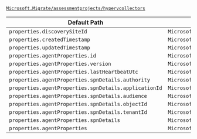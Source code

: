 [`Microsoft.Migrate/assessmentprojects/hypervcollectors`](https://docs.microsoft.com/en-us/azure/templates/microsoft.migrate/assessmentprojects/hypervcollectors)

| Default Path | Alias |
|---|---|
| `properties.discoverySiteId` | `Microsoft.Migrate/assessmentprojects/hypervcollectors/discoverySiteId` |
| `properties.createdTimestamp` | `Microsoft.Migrate/assessmentprojects/hypervcollectors/createdTimestamp` |
| `properties.updatedTimestamp` | `Microsoft.Migrate/assessmentprojects/hypervcollectors/updatedTimestamp` |
| `properties.agentProperties.id` | `Microsoft.Migrate/assessmentprojects/hypervcollectors/agentProperties.id` |
| `properties.agentProperties.version` | `Microsoft.Migrate/assessmentprojects/hypervcollectors/agentProperties.version` |
| `properties.agentProperties.lastHeartbeatUtc` | `Microsoft.Migrate/assessmentprojects/hypervcollectors/agentProperties.lastHeartbeatUtc` |
| `properties.agentProperties.spnDetails.authority` | `Microsoft.Migrate/assessmentprojects/hypervcollectors/agentProperties.spnDetails.authority` |
| `properties.agentProperties.spnDetails.applicationId` | `Microsoft.Migrate/assessmentprojects/hypervcollectors/agentProperties.spnDetails.applicationId` |
| `properties.agentProperties.spnDetails.audience` | `Microsoft.Migrate/assessmentprojects/hypervcollectors/agentProperties.spnDetails.audience` |
| `properties.agentProperties.spnDetails.objectId` | `Microsoft.Migrate/assessmentprojects/hypervcollectors/agentProperties.spnDetails.objectId` |
| `properties.agentProperties.spnDetails.tenantId` | `Microsoft.Migrate/assessmentprojects/hypervcollectors/agentProperties.spnDetails.tenantId` |
| `properties.agentProperties.spnDetails` | `Microsoft.Migrate/assessmentprojects/hypervcollectors/agentProperties.spnDetails` |
| `properties.agentProperties` | `Microsoft.Migrate/assessmentprojects/hypervcollectors/agentProperties` |

